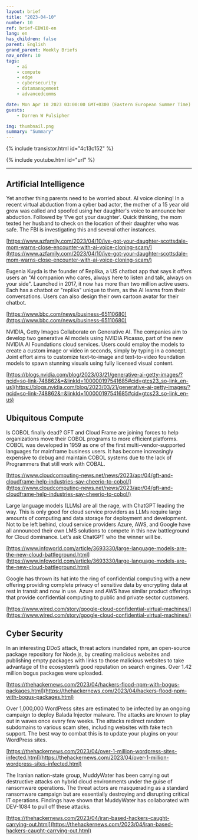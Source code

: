 ```yaml
---
layout: brief
title: "2023-04-10"
number: 10
ref: brief-EDW10-en
lang: en
has_children: false
parent: English
grand_parent: Weekly Briefs
nav_order: 10
tags:
    - ai
    - compute
    - edge
    - cybersecurity
    - datamanagement
    - advancedcomms

date: Mon Apr 10 2023 03:00:00 GMT+0300 (Eastern European Summer Time)
guests:
    - Darren W Pulsipher

img: thumbnail.png
summary: "Summary"
---
```


{% include transistor.html id="4c13c152" %}



{% include youtube.html id="url" %}

---

## Artificial Intelligence

Yet another thing parents need to be worried about. AI voice cloning! In a recent virtual abduction from a cyber bad actor, the mother of a 15 year old grow was called and spoofed using her daughter's voice to announce her abduction. Followed by ‘I’ve got your daughter’. Quick thinking, the mom texted her husband to check on the location of their daughter who was safe. The FBI is investigating this and several other instances.

[https://www.azfamily.com/2023/04/10/ive-got-your-daughter-scottsdale-mom-warns-close-encounter-with-ai-voice-cloning-scam/](https://www.azfamily.com/2023/04/10/ive-got-your-daughter-scottsdale-mom-warns-close-encounter-with-ai-voice-cloning-scam/)

Eugenia Kuyda is the founder of Replika, a US chatbot app that says it offers users an "AI companion who cares, always here to listen and talk, always on your side". Launched in 2017, it now has more than two million active users. Each has a chatbot or "replika" unique to them, as the AI learns from their conversations. Users can also design their own cartoon avatar for their chatbot.

[https://www.bbc.com/news/business-65110680](https://www.bbc.com/news/business-65110680)

NVIDIA, Getty Images Collaborate on Generative AI. The companies aim to develop two generative AI models using NVIDIA Picasso, part of the new NVIDIA AI Foundations cloud services. Users could employ the models to create a custom image or video in seconds, simply by typing in a concept. Joint effort aims to customize text-to-image and text-to-video foundation models to spawn stunning visuals using fully licensed visual content.

[https://blogs.nvidia.com/blog/2023/03/21/generative-ai-getty-images/?ncid=so-link-748862&=&linkId=100000197541685#cid=gtcs23_so-link_en-us](https://blogs.nvidia.com/blog/2023/03/21/generative-ai-getty-images/?ncid=so-link-748862&=&linkId=100000197541685#cid=gtcs23_so-link_en-us)

## Ubiquitous Compute

Is COBOL finally dead? GFT and Cloud Frame are joining forces to help organizations move their COBOL programs to more efficient platforms. COBOL was developed in 1959 as one of the first multi-vendor-supported languages for mainframe business users.  It has become increasingly expensive to debug and maintain COBOL systems due to the lack of Programmers that still work with COBAL.

[https://www.cloudcomputing-news.net/news/2023/apr/04/gft-and-cloudframe-help-industries-say-cheerio-to-cobol/](https://www.cloudcomputing-news.net/news/2023/apr/04/gft-and-cloudframe-help-industries-say-cheerio-to-cobol/)

Large language models (LLMs) are all the rage, with ChatGPT leading the way. This is only good for cloud service providers as LLMs require large amounts of computing and data storage for deployment and development. Not to be left behind, cloud service providers Azure, AWS, and Google have all announced their own LMS solutions to compete in this new battleground for Cloud dominance. Let’s ask ChatGPT who the winner will be.

[https://www.infoworld.com/article/3693330/large-language-models-are-the-new-cloud-battleground.html](https://www.infoworld.com/article/3693330/large-language-models-are-the-new-cloud-battleground.html)

Google has thrown its hat into the ring of confidential computing with a new offering providing complete privacy of sensitive data by encrypting data at rest in transit and now in use. Azure and AWS have similar product offerings that provide confidential computing to public and private sector customers.

[https://www.wired.com/story/google-cloud-confidential-virtual-machines/](https://www.wired.com/story/google-cloud-confidential-virtual-machines/)

## Cyber Security

In an interesting DDoS attack, threat actors inundated npm, an open-source package repository for Node.js, by creating malicious websites and publishing empty packages with links to those malicious websites to take advantage of the ecosystem’s good reputation on search engines. Over 1.42 million bogus packages were uploaded.

[https://thehackernews.com/2023/04/hackers-flood-npm-with-bogus-packages.html](https://thehackernews.com/2023/04/hackers-flood-npm-with-bogus-packages.html)

Over 1,000,000 WordPress sites are estimated to be infected by an ongoing campaign to deploy Balada Injector malware. The attacks are known to play out in waves once every few weeks. The attacks redirect random subdomains to various scam sites, including websites with fake tech support. The best way to combat this is to update your plugins on your WordPress sites.

[https://thehackernews.com/2023/04/over-1-million-wordpress-sites-infected.html](https://thehackernews.com/2023/04/over-1-million-wordpress-sites-infected.html)

The Iranian nation-state group, MuddyWater has been carrying out destructive attacks on hybrid cloud environments under the guise of ransomware operations. The threat actors are masquerading as a standard ransomware campaign but are essentially destroying and disrupting critical IT operations. Findings have shown that MuddyWater has collaborated with DEV-1084 to pull off these attacks.

[https://thehackernews.com/2023/04/iran-based-hackers-caught-carrying-out.html](https://thehackernews.com/2023/04/iran-based-hackers-caught-carrying-out.html)


